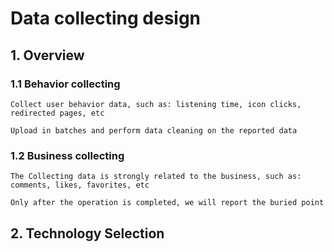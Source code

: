 # Data collecting design

## 1. Overview

### 1.1 Behavior collecting

```
Collect user behavior data, such as: listening time, icon clicks, redirected pages, etc

Upload in batches and perform data cleaning on the reported data

```

### 1.2 Business collecting

```
The Collecting data is strongly related to the business, such as: comments, likes, favorites, etc

Only after the operation is completed, we will report the buried point
```

## 2. Technology Selection